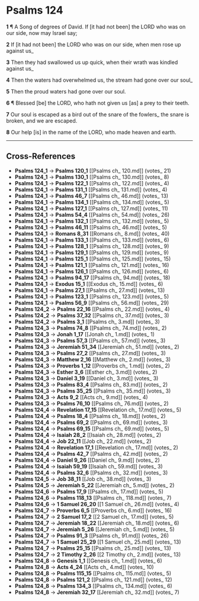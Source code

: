 # Psalms 124

**1** ¶ A Song of degrees of David. If [it had not been] the LORD who was on our side, now may Israel say;

**2** If [it had not been] the LORD who was on our side, when men rose up against us_

**3** Then they had swallowed us up quick, when their wrath was kindled against us_

**4** Then the waters had overwhelmed us, the stream had gone over our soul_

**5** Then the proud waters had gone over our soul.

**6** ¶ Blessed [be] the LORD, who hath not given us [as] a prey to their teeth.

**7** Our soul is escaped as a bird out of the snare of the fowlers_ the snare is broken, and we are escaped.

**8** Our help [is] in the name of the LORD, who made heaven and earth.

---

## Cross-References

- **Psalms 124_1** → **Psalms 120_1** [[Psalms ch_ 120.md]] (votes_ 21)
- **Psalms 124_1** → **Psalms 130_1** [[Psalms ch_ 130.md]] (votes_ 8)
- **Psalms 124_1** → **Psalms 122_1** [[Psalms ch_ 122.md]] (votes_ 4)
- **Psalms 124_1** → **Psalms 131_1** [[Psalms ch_ 131.md]] (votes_ 4)
- **Psalms 124_1** → **Psalms 46_7** [[Psalms ch_ 46.md]] (votes_ 13)
- **Psalms 124_1** → **Psalms 134_1** [[Psalms ch_ 134.md]] (votes_ 5)
- **Psalms 124_1** → **Psalms 127_1** [[Psalms ch_ 127.md]] (votes_ 11)
- **Psalms 124_1** → **Psalms 54_4** [[Psalms ch_ 54.md]] (votes_ 26)
- **Psalms 124_1** → **Psalms 132_1** [[Psalms ch_ 132.md]] (votes_ 5)
- **Psalms 124_1** → **Psalms 46_11** [[Psalms ch_ 46.md]] (votes_ 5)
- **Psalms 124_1** → **Romans 8_31** [[Romans ch_ 8.md]] (votes_ 40)
- **Psalms 124_1** → **Psalms 133_1** [[Psalms ch_ 133.md]] (votes_ 6)
- **Psalms 124_1** → **Psalms 128_1** [[Psalms ch_ 128.md]] (votes_ 9)
- **Psalms 124_1** → **Psalms 129_1** [[Psalms ch_ 129.md]] (votes_ 9)
- **Psalms 124_1** → **Psalms 125_1** [[Psalms ch_ 125.md]] (votes_ 15)
- **Psalms 124_1** → **Psalms 121_1** [[Psalms ch_ 121.md]] (votes_ 16)
- **Psalms 124_1** → **Psalms 126_1** [[Psalms ch_ 126.md]] (votes_ 6)
- **Psalms 124_1** → **Psalms 94_17** [[Psalms ch_ 94.md]] (votes_ 18)
- **Psalms 124_1** → **Exodus 15_1** [[Exodus ch_ 15.md]] (votes_ 6)
- **Psalms 124_1** → **Psalms 27_1** [[Psalms ch_ 27.md]] (votes_ 13)
- **Psalms 124_1** → **Psalms 123_1** [[Psalms ch_ 123.md]] (votes_ 5)
- **Psalms 124_1** → **Psalms 56_9** [[Psalms ch_ 56.md]] (votes_ 29)
- **Psalms 124_2** → **Psalms 22_16** [[Psalms ch_ 22.md]] (votes_ 4)
- **Psalms 124_2** → **Psalms 37_32** [[Psalms ch_ 37.md]] (votes_ 3)
- **Psalms 124_2** → **Psalms 3_1** [[Psalms ch_ 3.md]] (votes_ 3)
- **Psalms 124_3** → **Psalms 74_8** [[Psalms ch_ 74.md]] (votes_ 2)
- **Psalms 124_3** → **Jonah 1_17** [[Jonah ch_ 1.md]] (votes_ 1)
- **Psalms 124_3** → **Psalms 57_3** [[Psalms ch_ 57.md]] (votes_ 3)
- **Psalms 124_3** → **Jeremiah 51_34** [[Jeremiah ch_ 51.md]] (votes_ 2)
- **Psalms 124_3** → **Psalms 27_2** [[Psalms ch_ 27.md]] (votes_ 3)
- **Psalms 124_3** → **Matthew 2_16** [[Matthew ch_ 2.md]] (votes_ 3)
- **Psalms 124_3** → **Proverbs 1_12** [[Proverbs ch_ 1.md]] (votes_ 2)
- **Psalms 124_3** → **Esther 3_6** [[Esther ch_ 3.md]] (votes_ 2)
- **Psalms 124_3** → **Daniel 3_19** [[Daniel ch_ 3.md]] (votes_ 3)
- **Psalms 124_3** → **Psalms 83_4** [[Psalms ch_ 83.md]] (votes_ 2)
- **Psalms 124_3** → **Psalms 35_25** [[Psalms ch_ 35.md]] (votes_ 3)
- **Psalms 124_3** → **Acts 9_2** [[Acts ch_ 9.md]] (votes_ 4)
- **Psalms 124_3** → **Psalms 76_10** [[Psalms ch_ 76.md]] (votes_ 2)
- **Psalms 124_4** → **Revelation 17_15** [[Revelation ch_ 17.md]] (votes_ 5)
- **Psalms 124_4** → **Psalms 18_4** [[Psalms ch_ 18.md]] (votes_ 2)
- **Psalms 124_4** → **Psalms 69_2** [[Psalms ch_ 69.md]] (votes_ 3)
- **Psalms 124_4** → **Psalms 69_15** [[Psalms ch_ 69.md]] (votes_ 5)
- **Psalms 124_4** → **Isaiah 28_2** [[Isaiah ch_ 28.md]] (votes_ 2)
- **Psalms 124_4** → **Job 22_11** [[Job ch_ 22.md]] (votes_ 2)
- **Psalms 124_4** → **Revelation 17_1** [[Revelation ch_ 17.md]] (votes_ 2)
- **Psalms 124_4** → **Psalms 42_7** [[Psalms ch_ 42.md]] (votes_ 2)
- **Psalms 124_4** → **Daniel 9_26** [[Daniel ch_ 9.md]] (votes_ 2)
- **Psalms 124_4** → **Isaiah 59_19** [[Isaiah ch_ 59.md]] (votes_ 3)
- **Psalms 124_4** → **Psalms 32_6** [[Psalms ch_ 32.md]] (votes_ 3)
- **Psalms 124_5** → **Job 38_11** [[Job ch_ 38.md]] (votes_ 3)
- **Psalms 124_5** → **Jeremiah 5_22** [[Jeremiah ch_ 5.md]] (votes_ 2)
- **Psalms 124_6** → **Psalms 17_9** [[Psalms ch_ 17.md]] (votes_ 5)
- **Psalms 124_6** → **Psalms 118_13** [[Psalms ch_ 118.md]] (votes_ 7)
- **Psalms 124_6** → **1 Samuel 26_20** [[1 Samuel ch_ 26.md]] (votes_ 4)
- **Psalms 124_7** → **Proverbs 6_5** [[Proverbs ch_ 6.md]] (votes_ 16)
- **Psalms 124_7** → **2 Samuel 17_2** [[2 Samuel ch_ 17.md]] (votes_ 5)
- **Psalms 124_7** → **Jeremiah 18_22** [[Jeremiah ch_ 18.md]] (votes_ 6)
- **Psalms 124_7** → **Jeremiah 5_26** [[Jeremiah ch_ 5.md]] (votes_ 5)
- **Psalms 124_7** → **Psalms 91_3** [[Psalms ch_ 91.md]] (votes_ 26)
- **Psalms 124_7** → **1 Samuel 25_29** [[1 Samuel ch_ 25.md]] (votes_ 13)
- **Psalms 124_7** → **Psalms 25_15** [[Psalms ch_ 25.md]] (votes_ 13)
- **Psalms 124_7** → **2 Timothy 2_26** [[2 Timothy ch_ 2.md]] (votes_ 13)
- **Psalms 124_8** → **Genesis 1_1** [[Genesis ch_ 1.md]] (votes_ 6)
- **Psalms 124_8** → **Acts 4_24** [[Acts ch_ 4.md]] (votes_ 10)
- **Psalms 124_8** → **Psalms 115_15** [[Psalms ch_ 115.md]] (votes_ 5)
- **Psalms 124_8** → **Psalms 121_2** [[Psalms ch_ 121.md]] (votes_ 12)
- **Psalms 124_8** → **Psalms 134_3** [[Psalms ch_ 134.md]] (votes_ 6)
- **Psalms 124_8** → **Jeremiah 32_17** [[Jeremiah ch_ 32.md]] (votes_ 7)
